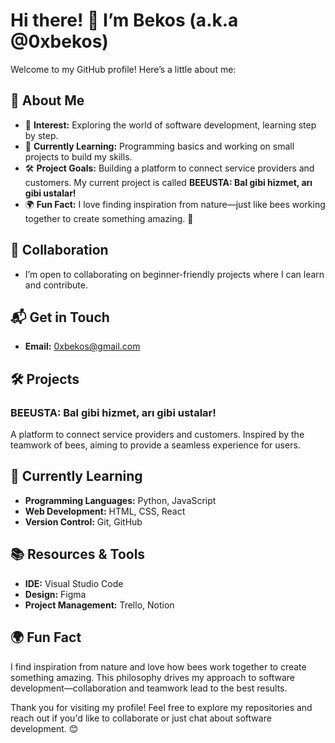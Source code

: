 # Hi there! 👋 I’m Bekos (a.k.a @0xbekos)

Welcome to my GitHub profile! Here’s a little about me:

## 🌟 About Me
- 🎯 **Interest:** Exploring the world of software development, learning step by step.
- 🌱 **Currently Learning:** Programming basics and working on small projects to build my skills.
- 🛠️ **Project Goals:** Building a platform to connect service providers and customers. My current project is called **BEEUSTA: Bal gibi hizmet, arı gibi ustalar!**
- 🌍 **Fun Fact:** I love finding inspiration from nature—just like bees working together to create something amazing. 🐝

## 🤝 Collaboration
- I’m open to collaborating on beginner-friendly projects where I can learn and contribute.

## 📬 Get in Touch
- **Email:** 0xbekos@gmail.com

## 🛠️ Projects
### BEEUSTA: Bal gibi hizmet, arı gibi ustalar!
A platform to connect service providers and customers. Inspired by the teamwork of bees, aiming to provide a seamless experience for users.

## 🌱 Currently Learning
- **Programming Languages:** Python, JavaScript
- **Web Development:** HTML, CSS, React
- **Version Control:** Git, GitHub

## 📚 Resources & Tools
- **IDE:** Visual Studio Code
- **Design:** Figma
- **Project Management:** Trello, Notion

## 🌍 Fun Fact
I find inspiration from nature and love how bees work together to create something amazing. This philosophy drives my approach to software development—collaboration and teamwork lead to the best results.

Thank you for visiting my profile! Feel free to explore my repositories and reach out if you'd like to collaborate or just chat about software development. 😊
